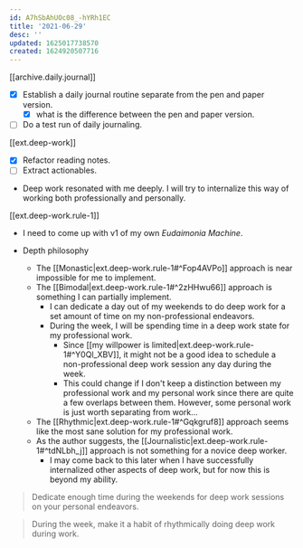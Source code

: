 ```yaml
---
id: A7hSbAhUOc08_-hYRh1EC
title: '2021-06-29'
desc: ''
updated: 1625017738570
created: 1624920507716
---
```


[[archive.daily.journal]]
- [x] Establish a daily journal routine separate from the pen and paper version.
  - [x] what is the difference between the pen and paper version.
- [ ] Do a test run of daily journaling.

[[ext.deep-work]]
- [x] Refactor reading notes.
- [ ] Extract actionables.

- Deep work resonated with me deeply. I will try to internalize this way of working both professionally and personally.

[[ext.deep-work.rule-1]]
- I need to come up with v1 of my own _Eudaimonia Machine_.

- Depth philosophy
  - The [[Monastic|ext.deep-work.rule-1#^Fop4AVPo]] approach is near impossible for me to implement.
  - The [[Bimodal|ext.deep-work.rule-1#^2zHHwu66]] approach is something I can partially implement.
    - I can dedicate a day out of my weekends to do deep work for a set amount of time on my non-professional endeavors.
    - During the week, I will be spending time in a deep work state for my professional work.
      - Since [[my willpower is limited|ext.deep-work.rule-1#^Y0Ql_XBV]], it might not be a good idea to schedule a non-professional deep work session any day during the week.
      - This could change if I don't keep a distinction between my professional work and my personal work since there are quite a few overlaps between them. However, some personal work is just worth separating from work...
  - The [[Rhythmic|ext.deep-work.rule-1#^Gqkgruf8]] approach seems like the most sane solution for my professional work.
  - As the author suggests, the [[Journalistic|ext.deep-work.rule-1#^tdNLbh_j]] approach is not something for a novice deep worker.
    - I may come back to this later when I have successfully internalized other aspects of deep work, but for now this is beyond my ability.

> Dedicate enough time during the weekends for deep work sessions on your personal endeavors. 

> During the week, make it a habit of rhythmically doing deep work during work.



